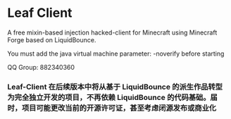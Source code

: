 # Leaf Client
A free mixin-based injection hacked-client for Minecraft using Minecraft Forge based on LiquidBounce.

You must add the java virtual machine parameter: -noverify before starting

QQ Group: 882340360

### Leaf-Client 在后续版本中将从基于 LiquidBounce 的派生作品转型为完全独立开发的项目，不再依赖 LiquidBounce 的代码基础。届时，项目可能更改当前的开源许可证，甚至考虑闭源发布或商业化
